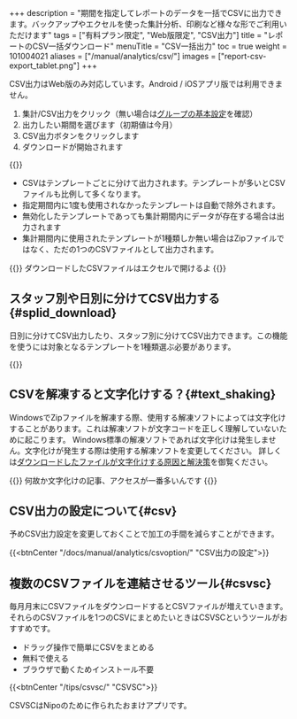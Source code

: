 +++
description = "期間を指定してレポートのデータを一括でCSVに出力できます。バックアップやエクセルを使った集計分析、印刷など様々な形でご利用いただけます"
tags = ["有料プラン限定", "Web版限定", "CSV出力"]
title = "レポートのCSV一括ダウンロード"
menuTitle = "CSV一括出力"
toc = true
weight = 101004021
aliases = ["/manual/analytics/csv/"]
images = ["report-csv-export_tablet.png"]
+++

CSV出力はWeb版のみ対応しています。Android / iOSアプリ版では利用できません。

1. 集計/CSV出力をクリック（無い場合は[グループの基本設定](/docs/manual/initial-setting/make-group/)を確認）
1. 出力したい期間を選びます（初期値は今月）
1. CSV出力ボタンをクリックします
1. ダウンロードが開始されます

{{<appscreen filename="report-csv-export1" title="指定した期間のレポートを一括でCSVに出力">}}

- CSVはテンプレートごとに分けて出力されます。テンプレートが多いとCSVファイルも比例して多くなります。
- 指定期間内に1度も使用されなかったテンプレートは自動で除外されます。
- 無効化したテンプレートであっても集計期間内にデータが存在する場合は出力されます
- 集計期間内に使用されたテンプレートが1種類しか無い場合はZipファイルではなく、ただの1つのCSVファイルとして出力されます。

{{<alice pos="right" icon="ok">}}
ダウンロードしたCSVファイルはエクセルで開けるよ
{{</alice>}}

## スタッフ別や日別に分けてCSV出力する{#splid_download}

日別に分けてCSV出力したり、スタッフ別に分けてCSV出力できます。この機能を使うには対象となるテンプレートを1種類選ぶ必要があります。

{{<appscreen filename="selectable-csv-download" title="日別やスタッフ別に分けて日報のダウンロードが可能です">}}



## CSVを解凍すると文字化けする？{#text_shaking}

WindowsでZipファイルを解凍する際、使用する解凍ソフトによっては文字化けすることがあります。これは解凍ソフトが文字コードを正しく理解していないために起こります。
Windows標準の解凍ソフトであれば文字化けは発生しません。文字化けが発生する際は使用する解凍ソフトを変更してください。
詳しくは[ダウンロードしたファイルが文字化けする原因と解決策](/tech/mojibake/)を御覧ください。

{{<alice pos="right" icon="default">}}
何故か文字化けの記事、アクセスが一番多いんです
{{</alice>}}

## CSV出力の設定について{#csv}

予めCSV出力設定を変更しておくことで加工の手間を減らすことができます。

{{<btnCenter "/docs/manual/analytics/csvoption/" "CSV出力の設定">}}

## 複数のCSVファイルを連結させるツール{#csvsc}


毎月月末にCSVファイルをダウンロードするとCSVファイルが増えていきます。それらのCSVファイルを1つのCSVにまとめたいときはCSVSCというツールがおすすめです。

- ドラッグ操作で簡単にCSVをまとめる
- 無料で使える
- ブラウザで動くためインストール不要

{{<btnCenter "/tips/csvsc/" "CSVSC">}}

CSVSCはNipoのために作られたおまけアプリです。
